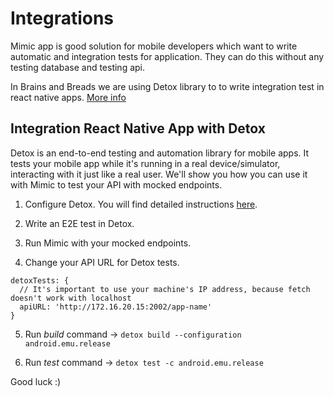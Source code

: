 # Integrations

Mimic app is good solution for mobile developers which want to write automatic and integration tests for application. They can do this without any testing database and testing api.

In Brains and Breads we are using Detox library to to write integration test in react native apps. [More info](https://github.com/wix/Detox)

## Integration React Native App with Detox

Detox is an end-to-end testing and automation library for mobile apps. It tests your mobile app while it's running in a real device/simulator, interacting with it just like a real user. We'll show you how you can use it with Mimic to test your API with mocked endpoints.

1. Configure Detox. You will find detailed instructions [here](https://github.com/wix/Detox).

2. Write an E2E test in Detox.

3. Run Mimic with your mocked endpoints.

4. Change your API URL for Detox tests.

```
detoxTests: {
  // It's important to use your machine's IP address, because fetch doesn't work with localhost
  apiURL: 'http://172.16.20.15:2002/app-name'
}
```

5. Run _build_ command -> `detox build --configuration android.emu.release`

6. Run _test_ command -> `detox test -c android.emu.release`

Good luck :)
